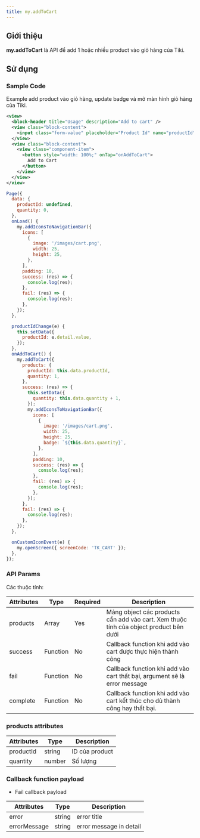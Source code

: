 ```yaml
---
title: my.addToCart
---
```


## Giới thiệu

**my.addToCart** là API để add 1 hoặc nhiều product vào giỏ hàng của Tiki.
## Sử dụng

### Sample Code

Example add product vào giỏ hàng, update badge và mở màn hình giỏ hàng của Tiki.

```xml title=index.txml
<view>
  <block-header title="Usage" description="Add to cart" />
  <view class="block-content">
    <input class="form-value" placeholder="Product Id" name="productId" onInput="productIdChange"></input>
  </view>
  <view class="block-content">
    <view class="component-item">
      <button style="width: 100%;" onTap="onAddToCart">
        Add to Cart
      </button>
    </view>
  </view>
</view>
```

```js title=index.js
Page({
  data: {
    productId: undefined,
    quantity: 0,
  },
  onLoad() {
    my.addIconsToNavigationBar({
      icons: [
        {
          image: '/images/cart.png',
          width: 25,
          height: 25,
        },
      ],
      padding: 10,
      success: (res) => {
        console.log(res);
      },
      fail: (res) => {
        console.log(res);
      },
    });
  },

  productIdChange(e) {
    this.setData({
      productId: e.detail.value,
    });
  },
  onAddToCart() {
    my.addToCart({
      products: {
        productId: this.data.productId,
        quantity: 1,
      },
      success: (res) => {
        this.setData({
          quantity: this.data.quantity + 1,
        });
        my.addIconsToNavigationBar({
          icons: [
            {
              image: '/images/cart.png',
              width: 25,
              height: 25,
              badge: `${this.data.quantity}`,
            },
          ],
          padding: 10,
          success: (res) => {
            console.log(res);
          },
          fail: (res) => {
            console.log(res);
          },
        });
      },
      fail: (res) => {
        console.log(res);
      },
    });
  },

  onCustomIconEvent(e) {
    my.openScreen({ screenCode: 'TK_CART' });
  },
});
```

### API Params

Các thuộc tính:

| Attributes | Type     | Required | Description                                                                         |
| ---------- | -------- | -------- | ----------------------------------------------------------------------------------- |
| products    | Array  | Yes       | Mảng object các products cần add vào cart. Xem thuộc tính của object product bên dưới                             |
| success    | Function | No       | Callback function khi add vào cart được thực hiện thành công                             |
| fail       | Function | No       | Callback function khi add vào cart thất bại, argument sẽ là error message                |
| complete   | Function | No       | Callback function khi add vào cart kết thúc cho dù thành công hay thất bại.     |


### products attributes

| Attributes   | Type     |  Description              |
| ----------   | -------- | ------------------------- |
| productId    | string   | ID của product            |
| quantity     | number   | Số lượng                  |

### Callback function payload

* Fail callback payload 

| Attributes   | Type     |  Description              |
| ----------   | -------- | ------------------------- |
| error        | string   | error title               |
| errorMessage | string   | error message in detail   |
